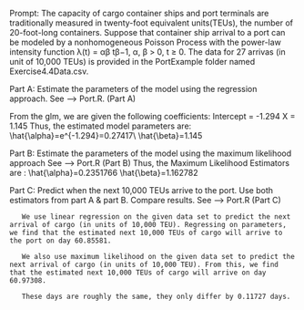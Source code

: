 Prompt:
  The capacity of cargo container ships and port terminals are traditionally measured in twenty-foot equivalent units(TEUs), the number of 20-foot-long containers.
  Suppose that container ship arrival to a port can be modeled by a nonhomogeneous Poisson Process with the power-law intensity function λ(t) = αβ tβ−1, α, β > 0, t ≥ 0.
  The data for 27 arrivas (in unit of 10,000 TEUs) is provided in the PortExample folder named Exercise4.4Data.csv.
  
 Part A:
   Estimate the parameters of the model using the regression approach.
   See --> Port.R. (Part A)
   
   From the glm, we are given the following coefficients:
	    Intercept = -1.294
	     X = 1.145
  Thus, the estimated model parameters are:
	  \hat{\alpha}=e^{-1.294}=0.27417\ 
	  \hat{\beta}=1.145

   
 Part B:
   Estimate the parameters of the model using the maximum likelihood approach
   See --> Port.R  (Part B)
   Thus, the Maximum Likelihood Estimators are :
	    \hat{\alpha}=0.2351766
	    \hat{\beta}=1.162782

  Part C:
    Predict when the next 10,000 TEUs arrive to the port. Use both estimators from part A & part B. Compare results.
    See --> Port.R  (Part C)
    
       We use linear regression on the given data set to predict the next arrival of cargo (in units of 10,000 TEU). Regressing on parameters, we find that the estimated next 10,000 TEUs of cargo will arrive to the port on day 60.85581.

       We also use maximum likelihood on the given data set to predict the next arrival of cargo (in units of 10,000 TEU). From this, we find that the estimated next 10,000 TEUs of cargo will arrive on day 60.97308.

       These days are roughly the same, they only differ by 0.11727 days.
